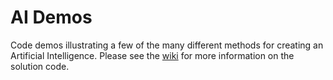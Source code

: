 # AI Demos
Code demos illustrating a few of the many different methods for creating an Artificial Intelligence. Please see the [wiki](https://github.com/bsstahl/AIDemos/wiki) for more information on the solution code.
